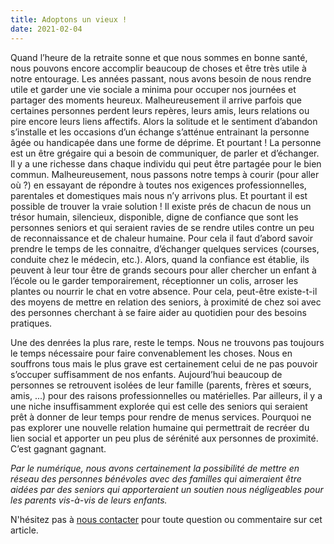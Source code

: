 ```yaml
---
title: Adoptons un vieux !
date: 2021-02-04
---
```

  
  Quand l’heure de la retraite sonne et que nous sommes en bonne santé, nous pouvons encore accomplir beaucoup de choses et être très utile à notre entourage. Les années passant, nous avons besoin de nous rendre utile et garder une vie sociale a minima pour occuper nos journées et partager des moments heureux.
Malheureusement il arrive parfois que certaines personnes perdent leurs repères, leurs amis, leurs relations ou pire encore leurs liens affectifs. Alors la solitude et le sentiment d’abandon s’installe et les occasions d’un échange s’atténue entrainant la personne âgée ou handicapée dans une forme de déprime.
Et pourtant ! La personne est un être grégaire qui a besoin de communiquer, de parler et d’échanger. Il y a une richesse dans chaque individu qui peut être partagée pour le bien commun.
Malheureusement, nous passons notre temps à courir (pour aller où ?) en essayant de répondre à toutes nos exigences professionnelles, parentales et domestiques mais nous n’y arrivons plus. Et pourtant il est possible de trouver la vraie solution !
  Il existe prés de chacun de nous un trésor humain, silencieux, disponible, digne de confiance que sont les personnes seniors et qui seraient ravies de se rendre utiles contre un peu de reconnaissance et de chaleur humaine. Pour cela il faut d’abord savoir prendre le temps de les connaitre, d’échanger quelques services (courses, conduite chez le médecin, etc.). Alors, quand la confiance est établie, ils peuvent à leur tour être de grands secours pour aller chercher un enfant à l’école ou le garder temporairement, réceptionner un colis, arroser les plantes ou nourrir le chat en votre absence.
Pour cela, peut-être existe-t-il des moyens de mettre en relation des seniors, à proximité de chez soi avec des personnes cherchant à se faire aider au quotidien pour des besoins pratiques.

Une des denrées la plus rare, reste le temps. Nous ne trouvons pas toujours le temps nécessaire pour faire convenablement les choses. Nous en souffrons tous mais le plus grave est certainement celui de ne pas pouvoir s’occuper suffisamment de nos enfants.
Aujourd’hui beaucoup de personnes se retrouvent isolées de leur famille (parents, frères et sœurs, amis, ...) pour des raisons professionnelles ou matérielles. 
Par ailleurs, il y a une niche insuffisamment explorée qui est celle des seniors qui seraient prêt à donner de leur temps pour rendre de menus services. Pourquoi ne pas explorer une nouvelle relation humaine qui permettrait de recréer du lien social et apporter un peu plus de sérénité aux personnes de proximité. C’est gagnant gagnant.

*Par le numérique, nous avons certainement la possibilité de mettre en réseau des personnes bénévoles avec des familles qui aimeraient être aidées par des seniors qui apporteraient un soutien nous négligeables pour les parents vis-à-vis de leurs enfants.*

N'hésitez pas à [nous contacter](nous_contacter.md) pour toute question ou commentaire sur cet article.
